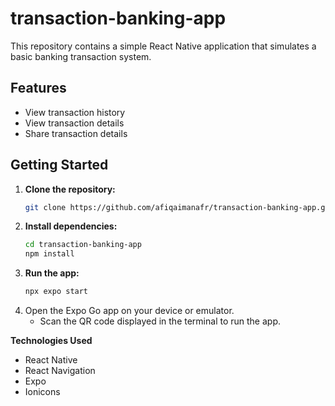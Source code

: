 # transaction-banking-app

This repository contains a simple React Native application that simulates a basic banking transaction system.

## Features

* View transaction history
* View transaction details
* Share transaction details

## Getting Started

1. **Clone the repository:**
   ```bash
   git clone https://github.com/afiqaimanafr/transaction-banking-app.git

2. **Install dependencies:**
    ```bash
    cd transaction-banking-app
    npm install

3. **Run the app:**
    ```bash
   npx expo start

4. Open the Expo Go app on your device or emulator.
   * Scan the QR code displayed in the terminal to run the app.

**Technologies Used**
* React Native
* React Navigation
* Expo
* Ionicons
